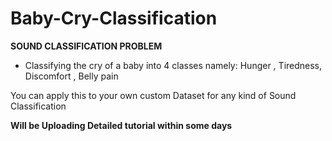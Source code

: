 # Baby-Cry-Classification

**SOUND CLASSIFICATION PROBLEM**

- Classifying the cry of a baby into 4 classes namely:  Hunger , Tiredness, Discomfort , Belly pain

You can apply this to your own custom Dataset for any kind of Sound Classification


**Will be Uploading Detailed tutorial within some days**
